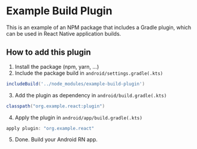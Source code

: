 # Example Build Plugin

This is an example of an NPM package that includes a Gradle plugin, which can be used in React Native application builds.

## How to add this plugin

1. Install the package (npm, yarn, ...)
2. Include the package build in `android/settings.gradle(.kts)`

  ```groovy
  includeBuild('../node_modules/example-build-plugin')
  ```

3. Add the plugin as dependency in `android/build.gradle(.kts)`

  ```groovy
  classpath("org.example.react:plugin")
  ```

4. Apply the plugin in `android/app/build.gradle(.kts)`

  ```groovy
  apply plugin: "org.example.react"
  ```

5. Done. Build your Android RN app.
